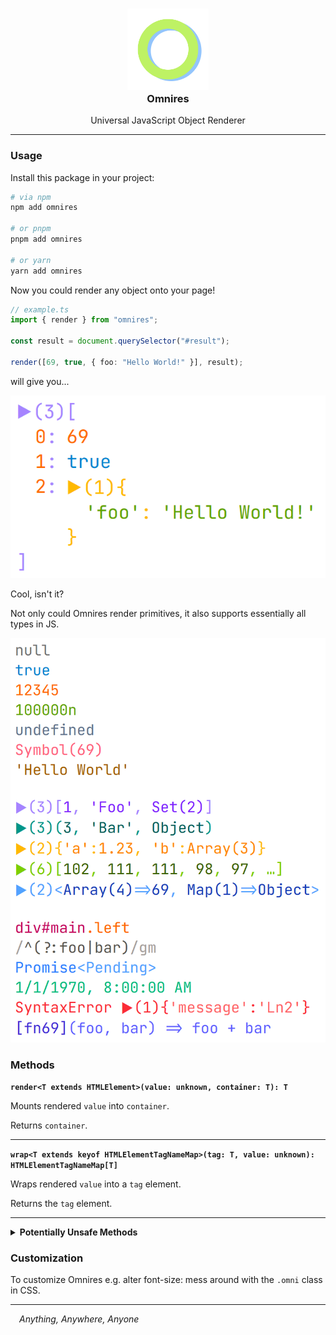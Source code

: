 <h3 align="center">
  <img src="https://raw.githubusercontent.com/CarbonicSoda/omnires/master/media/icon.png" width="130" alt="Omnires Icon" /><br />
  Omnires
</h3>
<p align="center">Universal JavaScript Object Renderer</p>

---

### Usage

Install this package in your project:

```bash
# via npm
npm add omnires

# or pnpm
pnpm add omnires

# or yarn
yarn add omnires
```

Now you could render any object onto your page!

```ts
// example.ts
import { render } from "omnires";

const result = document.querySelector("#result");

render([69, true, { foo: "Hello World!" }], result);
```

will give you...

![Demo1](https://github.com/CarbonicSoda/omnires/blob/master/media/demo/demo1.png?raw=true)

Cool, isn't it?

Not only could Omnires render primitives, it also supports essentially all types in JS.

![Demo2](https://github.com/CarbonicSoda/omnires/blob/master/media/demo/demo2.png?raw=true)

### Methods

**`render<T extends HTMLElement>(value: unknown, container: T): T`**

Mounts rendered `value` into `container`.

Returns `container`.

---

**`wrap<T extends keyof HTMLElementTagNameMap>(tag: T, value: unknown): HTMLElementTagNameMap[T]`**

Wraps rendered `value` into a `tag` element.

Returns the `tag` element.

---

<details>
<summary><b>Potentially Unsafe Methods</b></summary>

> **WARNING**: Make sure you know what you are doing. Sanitize expression if you can't trust user
> input.

**`renderEval<T extends HTMLElement>(expression: string, container: T): T`**

Mounts rendered `expression` into `container` after parsing it with JavaScript.

Returns `container`.

---

**`wrapEval<T extends keyof HTMLElementTagNameMap>(tag: T, expression: string): HTMLElementTagNameMap[T]`**

Wraps rendered `expression` into a `tag` element after parsing it with JavaScript.

Returns the `tag` element.

</details>

### Customization

To customize Omnires e.g. alter font-size: mess around with the `.omni` class in CSS.

---

_&emsp;Anything, Anywhere, Anyone_
